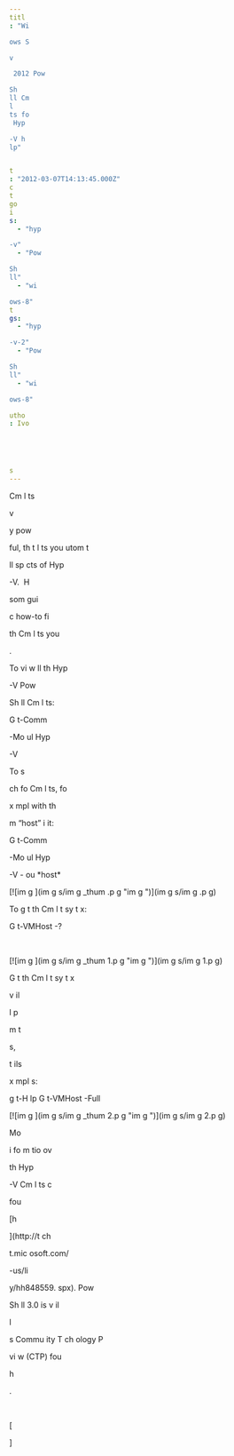 ```yaml
---
titl
: "Wi

ows S

v

 2012 Pow

Sh
ll Cm
l
ts fo
 Hyp

-V h
lp"


t
: "2012-03-07T14:13:45.000Z"
c
t
go
i
s: 
  - "hyp

-v"
  - "Pow

Sh
ll"
  - "wi

ows-8"
t
gs: 
  - "hyp

-v-2"
  - "Pow

Sh
ll"
  - "wi

ows-8"

utho
: Ivo 





s
---
```


Cm
l
ts 


 v

y pow

ful, th
t l
ts you 
utom
t
 
ll 
sp
cts of Hyp

-V.  H


 som
 gui


c
 how-to fi

 th
 Cm
l
ts you 



.

To vi
w 
ll th
 Hyp

-V Pow

Sh
ll Cm
l
ts:

G
t-Comm


 -Mo
ul
 Hyp

-V

To s


ch fo
 Cm
l
ts, fo
 
x
mpl
 with th
 

m
 “host” i
 it: 

G
t-Comm


 -Mo
ul
 Hyp

-V -
ou
 \*host\*

[![im
g
](im
g
s/im
g
_thum
.p
g "im
g
")](im
g
s/im
g
.p
g)

To g
t th
 Cm
l
t sy
t
x:

G
t-VMHost -?

 

[![im
g
](im
g
s/im
g
_thum
1.p
g "im
g
")](im
g
s/im
g
1.p
g)

G
t th
 Cm
l
t sy
t
x 


 
v
il

l
 p


m
t

s, 

t
ils 


 
x
mpl
s:

g
t-H
lp G
t-VMHost -Full

[![im
g
](im
g
s/im
g
_thum
2.p
g "im
g
")](im
g
s/im
g
2.p
g)

Mo

 i
fo
m
tio
 ov

 th
 Hyp

-V Cm
l
ts c

 

 fou

 [h


](http://t
ch

t.mic
osoft.com/

-us/li



y/hh848559.
spx). Pow

Sh
ll 3.0 is 
v
il

l
 
s Commu
ity T
ch
ology P

vi
w (CTP) fou

 h


.

 

 

\[








\]






